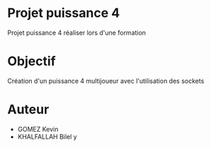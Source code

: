 # Projet puissance 4
Projet puissance 4 réaliser lors d'une formation
# Objectif
Création d'un puissance 4 multijoueur avec l'utilisation des sockets
# Auteur
- GOMEZ Kevin
- KHALFALLAH Bilel
y